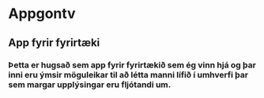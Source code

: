 # Appgontv

## App fyrir fyrirtæki

### Þetta er hugsað sem app fyrir fyrirtækið sem ég vinn hjá og þar inni eru ýmsir möguleikar til að létta manni lífið í umhverfi þar sem margar upplýsingar eru fljótandi um.
